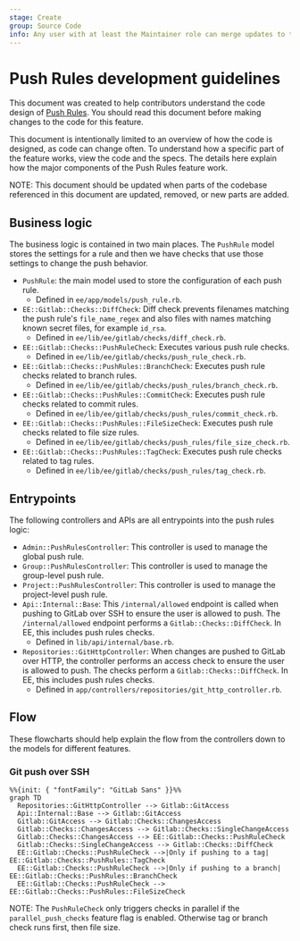 ```yaml
---
stage: Create
group: Source Code
info: Any user with at least the Maintainer role can merge updates to this content. For details, see https://docs.gitlab.com/ee/development/development_processes.html#development-guidelines-review.
---
```


# Push Rules development guidelines

This document was created to help contributors understand the code design of
[Push Rules](../../user/project/repository/push_rules.md). You should read this
document before making changes to the code for this feature.

This document is intentionally limited to an overview of how the code is
designed, as code can change often. To understand how a specific part of the
feature works, view the code and the specs. The details here explain how the
major components of the Push Rules feature work.

NOTE:
This document should be updated when parts of the codebase referenced in this
document are updated, removed, or new parts are added.

## Business logic

The business logic is contained in two main places. The `PushRule` model stores
the settings for a rule and then we have checks that use those settings to
change the push behavior.

- `PushRule`: the main model used to store the configuration of each push rule.
  - Defined in `ee/app/models/push_rule.rb`.
- `EE::Gitlab::Checks::DiffCheck`: Diff check prevents filenames matching the
  push rule's `file_name_regex` and also files with names matching known secret
  files, for example `id_rsa`.
  - Defined in `ee/lib/ee/gitlab/checks/diff_check.rb`.
- `EE::Gitlab::Checks::PushRuleCheck`: Executes various push rule checks.
  - Defined in `ee/lib/ee/gitlab/checks/push_rule_check.rb`.
- `EE::Gitlab::Checks::PushRules::BranchCheck`: Executes push rule checks
  related to branch rules.
  - Defined in `ee/lib/ee/gitlab/checks/push_rules/branch_check.rb`.
- `EE::Gitlab::Checks::PushRules::CommitCheck`: Executes push rule checks
  related to commit rules.
  - Defined in `ee/lib/ee/gitlab/checks/push_rules/commit_check.rb`.
- `EE::Gitlab::Checks::PushRules::FileSizeCheck`: Executes push rule checks
  related to file size rules.
  - Defined in `ee/lib/ee/gitlab/checks/push_rules/file_size_check.rb`.
- `EE::Gitlab::Checks::PushRules::TagCheck`: Executes push rule checks
  related to tag rules.
  - Defined in `ee/lib/ee/gitlab/checks/push_rules/tag_check.rb`.

## Entrypoints

The following controllers and APIs are all entrypoints into the push rules logic:

- `Admin::PushRulesController`: This controller is used to manage the global push rule.
- `Group::PushRulesController`: This controller is used to manage the group-level push rule.
- `Project::PushRulesController`: This controller is used to manage the project-level push rule.
- `Api::Internal::Base`: This `/internal/allowed` endpoint is called when pushing to GitLab over SSH to
  ensure the user is allowed to push. The `/internal/allowed` endpoint performs a
  `Gitlab::Checks::DiffCheck`. In EE, this includes push rules checks.
  - Defined in `lib/api/internal/base.rb`.
- `Repositories::GitHttpController`: When changes are pushed to GitLab over HTTP, the controller performs an access
  check to ensure the user is allowed to push. The checks perform a
  `Gitlab::Checks::DiffCheck`. In EE, this includes push rules checks.
  - Defined in `app/controllers/repositories/git_http_controller.rb`.

## Flow

These flowcharts should help explain the flow from the controllers down to the
models for different features.

### Git push over SSH

```mermaid
%%{init: { "fontFamily": "GitLab Sans" }}%%
graph TD
  Repositories::GitHttpController --> Gitlab::GitAccess
  Api::Internal::Base --> Gitlab::GitAccess
  Gitlab::GitAccess --> Gitlab::Checks::ChangesAccess
  Gitlab::Checks::ChangesAccess --> Gitlab::Checks::SingleChangeAccess
  Gitlab::Checks::ChangesAccess --> EE::Gitlab::Checks::PushRuleCheck
  Gitlab::Checks::SingleChangeAccess --> Gitlab::Checks::DiffCheck
  EE::Gitlab::Checks::PushRuleCheck -->|Only if pushing to a tag| EE::Gitlab::Checks::PushRules::TagCheck
  EE::Gitlab::Checks::PushRuleCheck -->|Only if pushing to a branch| EE::Gitlab::Checks::PushRules::BranchCheck
  EE::Gitlab::Checks::PushRuleCheck --> EE::Gitlab::Checks::PushRules::FileSizeCheck
```

NOTE:
The `PushRuleCheck` only triggers checks in parallel if the
`parallel_push_checks` feature flag is enabled. Otherwise tag or branch check
runs first, then file size.
